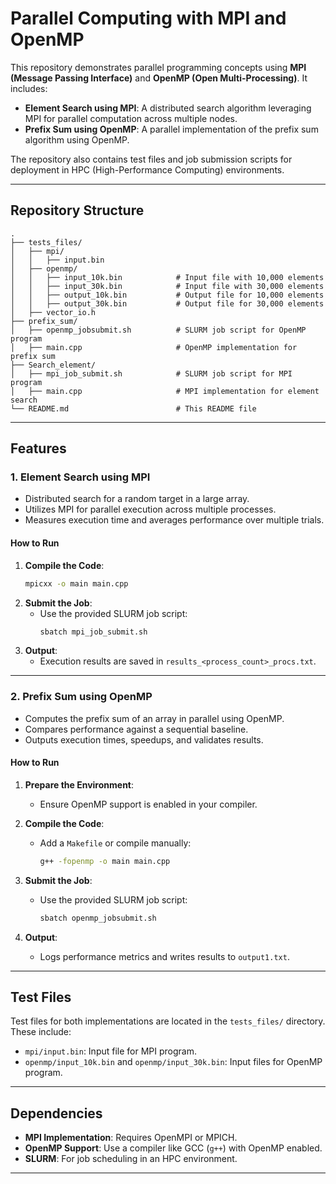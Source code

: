 # Parallel Computing with MPI and OpenMP

This repository demonstrates parallel programming concepts using **MPI (Message Passing Interface)** and **OpenMP (Open Multi-Processing)**. It includes:

- **Element Search using MPI**: A distributed search algorithm leveraging MPI for parallel computation across multiple nodes.  
- **Prefix Sum using OpenMP**: A parallel implementation of the prefix sum algorithm using OpenMP.  

The repository also contains test files and job submission scripts for deployment in HPC (High-Performance Computing) environments.

---

## Repository Structure

```plaintext
.
├── tests_files/
│   ├── mpi/
│   │   ├── input.bin
│   ├── openmp/
│   │   ├── input_10k.bin            # Input file with 10,000 elements
│   │   ├── input_30k.bin            # Input file with 30,000 elements
│   │   ├── output_10k.bin           # Output file for 10,000 elements
│   │   ├── output_30k.bin           # Output file for 30,000 elements
│   ├── vector_io.h
├── prefix_sum/
│   ├── openmp_jobsubmit.sh          # SLURM job script for OpenMP program
│   ├── main.cpp                     # OpenMP implementation for prefix sum
├── Search_element/                
│   ├── mpi_job_submit.sh            # SLURM job script for MPI program
│   ├── main.cpp                     # MPI implementation for element search
└── README.md                        # This README file
```

---

## Features

### 1. **Element Search using MPI**
- Distributed search for a random target in a large array.
- Utilizes MPI for parallel execution across multiple processes.
- Measures execution time and averages performance over multiple trials.

#### How to Run
1. **Compile the Code**:
   ```bash
   mpicxx -o main main.cpp
   ```
2. **Submit the Job**:
   - Use the provided SLURM job script:
     ```bash
     sbatch mpi_job_submit.sh
     ```
3. **Output**:
   - Execution results are saved in `results_<process_count>_procs.txt`.

---

### 2. **Prefix Sum using OpenMP**
- Computes the prefix sum of an array in parallel using OpenMP.
- Compares performance against a sequential baseline.
- Outputs execution times, speedups, and validates results.

#### How to Run
1. **Prepare the Environment**:
   - Ensure OpenMP support is enabled in your compiler.

2. **Compile the Code**:
   - Add a `Makefile` or compile manually:
     ```bash
     g++ -fopenmp -o main main.cpp
     ```

3. **Submit the Job**:
   - Use the provided SLURM job script:
     ```bash
     sbatch openmp_jobsubmit.sh
     ```

4. **Output**:
   - Logs performance metrics and writes results to `output1.txt`.

---

## Test Files

Test files for both implementations are located in the `tests_files/` directory. These include:

- `mpi/input.bin`: Input file for MPI program.  
- `openmp/input_10k.bin` and `openmp/input_30k.bin`: Input files for OpenMP program.  

---

## Dependencies

- **MPI Implementation**: Requires OpenMPI or MPICH.  
- **OpenMP Support**: Use a compiler like GCC (`g++`) with OpenMP enabled.  
- **SLURM**: For job scheduling in an HPC environment.  

---
